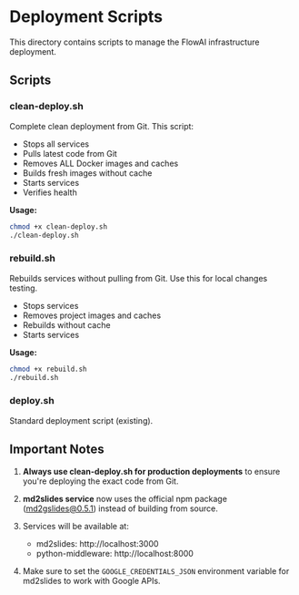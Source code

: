 # Deployment Scripts

This directory contains scripts to manage the FlowAI infrastructure deployment.

## Scripts

### clean-deploy.sh
Complete clean deployment from Git. This script:
- Stops all services
- Pulls latest code from Git
- Removes ALL Docker images and caches
- Builds fresh images without cache
- Starts services
- Verifies health

**Usage:**
```bash
chmod +x clean-deploy.sh
./clean-deploy.sh
```

### rebuild.sh
Rebuilds services without pulling from Git. Use this for local changes testing.
- Stops services
- Removes project images and caches
- Rebuilds without cache
- Starts services

**Usage:**
```bash
chmod +x rebuild.sh
./rebuild.sh
```

### deploy.sh
Standard deployment script (existing).

## Important Notes

1. **Always use clean-deploy.sh for production deployments** to ensure you're deploying the exact code from Git.

2. **md2slides service** now uses the official npm package (md2gslides@0.5.1) instead of building from source.

3. Services will be available at:
   - md2slides: http://localhost:3000
   - python-middleware: http://localhost:8000

4. Make sure to set the `GOOGLE_CREDENTIALS_JSON` environment variable for md2slides to work with Google APIs.
